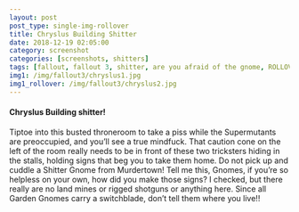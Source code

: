 ```yaml
---
layout: post
post_type: single-img-rollover
title: Chryslus Building Shitter
date: 2018-12-19 02:05:00
category: screenshot
categories: [screenshots, shitters]
tags: [fallout, fallout 3, shitter, are you afraid of the gnome, ROLLOVER]
img1: /img/fallout3/chryslus1.jpg
img1_rollover: /img/fallout3/chryslus2.jpg
---
```

#### Chryslus Building shitter!

Tiptoe into this busted throneroom to take a piss while the Supermutants are preoccupied, and you’ll see a true mindfuck. That caution cone on the left of the room really needs to be in front of these two tricksters hiding in the stalls, holding signs that beg you to take them home. Do not pick up and cuddle a Shitter Gnome from Murdertown! Tell me this, Gnomes, if you’re so helpless on your own, how did you make those signs? I checked, but there really are no land mines or rigged shotguns or anything here. Since all Garden Gnomes carry a switchblade, don’t tell them where you live!!

